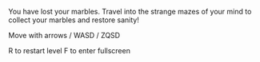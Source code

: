 You have lost your marbles. Travel into the strange mazes of your mind to collect your marbles and restore sanity!

Move with arrows / WASD / ZQSD

R to restart level
F to enter fullscreen